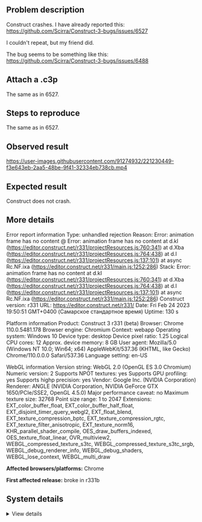 ## Problem description

Construct crashes. I have already reported this: https://github.com/Scirra/Construct-3-bugs/issues/6527

I couldn't repeat, but my friend did.

The bug seems to be something like this: https://github.com/Scirra/Construct-3-bugs/issues/6488

## Attach a .c3p

The same as in 6527.

## Steps to reproduce

The same as in 6527.

## Observed result

https://user-images.githubusercontent.com/91274932/221230449-f3e643eb-2aa5-48be-9f41-32334eb738cb.mp4

## Expected result

Construct does not crash.

## More details

Error report information
Type: unhandled rejection
Reason: Error: animation frame has no content @ Error: animation frame has no content at d.kI (https://editor.construct.net/r331/projectResources.js:760:341) at d.Xba (https://editor.construct.net/r331/projectResources.js:764:438) at d.l (https://editor.construct.net/r331/projectResources.js:137:101) at async Rc.NF.ixa (https://editor.construct.net/r331/main.js:1252:286)
Stack: Error: animation frame has no content at d.kI (https://editor.construct.net/r331/projectResources.js:760:341) at d.Xba (https://editor.construct.net/r331/projectResources.js:764:438) at d.l (https://editor.construct.net/r331/projectResources.js:137:101) at async Rc.NF.ixa (https://editor.construct.net/r331/main.js:1252:286)
Construct version: r331
URL: https://editor.construct.net/r331/
Date: Fri Feb 24 2023 19:50:51 GMT+0400 (Самарское стандартное время)
Uptime: 130 s

Platform information
Product: Construct 3 r331 (beta)
Browser: Chrome 110.0.5481.178
Browser engine: Chromium
Context: webapp
Operating system: Windows 10
Device type: desktop
Device pixel ratio: 1.25
Logical CPU cores: 12
Approx. device memory: 8 GB
User agent: Mozilla/5.0 (Windows NT 10.0; Win64; x64) AppleWebKit/537.36 (KHTML, like Gecko) Chrome/110.0.0.0 Safari/537.36
Language setting: en-US

WebGL information
Version string: WebGL 2.0 (OpenGL ES 3.0 Chromium)
Numeric version: 2
Supports NPOT textures: yes
Supports GPU profiling: yes
Supports highp precision: yes
Vendor: Google Inc. (NVIDIA Corporation)
Renderer: ANGLE (NVIDIA Corporation, NVIDIA GeForce GTX 1650/PCIe/SSE2, OpenGL 4.5.0)
Major performance caveat: no
Maximum texture size: 32768
Point size range: 1 to 2047
Extensions: EXT_color_buffer_float, EXT_color_buffer_half_float, EXT_disjoint_timer_query_webgl2, EXT_float_blend, EXT_texture_compression_bptc, EXT_texture_compression_rgtc, EXT_texture_filter_anisotropic, EXT_texture_norm16, KHR_parallel_shader_compile, OES_draw_buffers_indexed, OES_texture_float_linear, OVR_multiview2, WEBGL_compressed_texture_s3tc, WEBGL_compressed_texture_s3tc_srgb, WEBGL_debug_renderer_info, WEBGL_debug_shaders, WEBGL_lose_context, WEBGL_multi_draw

**Affected browsers/platforms:** Chrome

**First affected release:** broke in r331b

## System details

<details><summary>View details</summary>

Platform information
Product: Construct 3 r331 (beta)
Browser: Chrome 110.0.5481.178
Browser engine: Chromium
Context: webapp
Operating system: Windows 10
Device type: desktop
Device pixel ratio: 1.25
Logical CPU cores: 12
Approx. device memory: 8 GB
User agent: Mozilla/5.0 (Windows NT 10.0; Win64; x64) AppleWebKit/537.36 (KHTML, like Gecko) Chrome/110.0.0.0 Safari/537.36
Language setting: en-US

Local storage
Storage quota (approx): 286 gb
Storage usage (approx): 802 mb (0.3%)
Persistant storage: Yes

Browser support notes
This list contains missing features that are not required, but could improve performance or user experience if supported.

Nothing is missing. Everything is OK!
WebGL information
Version string: WebGL 2.0 (OpenGL ES 3.0 Chromium)
Numeric version: 2
Supports NPOT textures: yes
Supports GPU profiling: yes
Supports highp precision: yes
Vendor: Google Inc. (NVIDIA Corporation)
Renderer: ANGLE (NVIDIA Corporation, NVIDIA GeForce GTX 1650/PCIe/SSE2, OpenGL 4.5.0)
Major performance caveat: no
Maximum texture size: 32768
Point size range: 1 to 2047
Extensions:

EXT_color_buffer_float
EXT_color_buffer_half_float
EXT_disjoint_timer_query_webgl2
EXT_float_blend
EXT_texture_compression_bptc
EXT_texture_compression_rgtc
EXT_texture_filter_anisotropic
EXT_texture_norm16
KHR_parallel_shader_compile
OES_draw_buffers_indexed
OES_texture_float_linear
OVR_multiview2
WEBGL_compressed_texture_s3tc
WEBGL_compressed_texture_s3tc_srgb
WEBGL_debug_renderer_info
WEBGL_debug_shaders
WEBGL_lose_context
WEBGL_multi_draw
Audio information
System sample rate: 48000 Hz
Output channels: 2
Output interpretation: speakers
Supported decode formats:

WebM Opus (audio/webm; codecs=opus)
Ogg Opus (audio/ogg; codecs=opus)
WebM Vorbis (audio/webm; codecs=vorbis)
Ogg Vorbis (audio/ogg; codecs=vorbis)
MPEG-4 AAC (audio/mp4; codecs=mp4a.40.5)
MP3 (audio/mpeg)
FLAC (audio/flac)
PCM WAV (audio/wav; codecs=1)
Supported encode formats:

WebM Opus (audio/webm; codecs=opus)
Video information
Supported decode formats:

WebM AV1 (video/webm; codecs=av01.0.00M.08)
MP4 AV1 (video/mp4; codecs=av01.0.00M.08)
WebM VP9 (video/webm; codecs=vp9)
WebM VP8 (video/webm; codecs=vp8)
Ogg Theora (video/ogg; codecs=theora)
H.264 (video/mp4; codecs=avc1.42E01E)
Supported encode formats:

WebM VP9 (video/webm; codecs=vp9)
WebM VP8 (video/webm; codecs=vp8)

</details>
